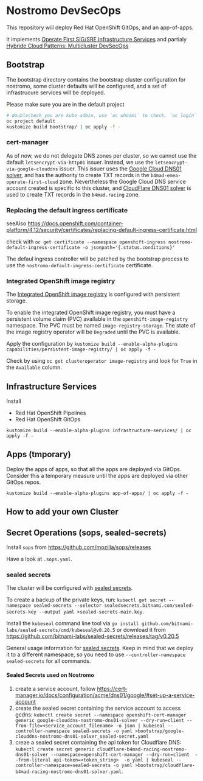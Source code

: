 # Nostromo DevSecOps

This repository will deploy Red Hat OpenShift GitOps, and an app-of-apps.

It implements [Operate First SIG/SRE Infrastructure Services](https://github.com/operate-first/community/issues/251)
and partialy [Hybride Cloud Patterns: Multicluster DevSecOps](https://hybrid-cloud-patterns.io/patterns/devsecops/)

## Bootstrap

The bootstrap directory contains the bootstrap cluster configuration for nostromo, some cluster defaults will be configured, and a set of infrastrucure services will be deployed.

Please make sure you are in the default project

```bash
# doublecheck you are kube-admin, use `oc whoami` to check, `oc login` to switch
oc project default
kustomize build bootstrap/ | oc apply -f -
```

### cert-manager

As of now, we do not delegate DNS zones per cluster, so we cannot use the default `letsencrypt-via-http01` issuer.
Instead, we use the `letsencrypt-via-google-clouddns` issuer. This issuer uses the [Google Cloud DNS01 solver](https://cert-manager.io/docs/configuration/acme/dns01/google/), and has the authority to create TXT records in the `b4mad-emea-operate-first-cloud` zone. Nevertheless
the Google Cloud DNS service account created is specific to this cluster, and [CloudFlare DNS01 solver](https://cert-manager.io/docs/configuration/acme/dns01/cloudflare/) is used to create TXT records in the `b4mad.racing` zone.

### Replacing the default ingress certificate

seeAlso <https://docs.openshift.com/container-platform/4.12/security/certificates/replacing-default-ingress-certificate.html>

check with `oc get certificate --namespace openshift-ingress nostromo-default-ingress-certificate -o jsonpath='{.status.conditions}'`

The defaul ingress controller will be patched by the bootstrap process to use the `nostromo-default-ingress-certificate` certificate.

### Integrated OpenShift image registry

The [Integrated OpenShift image registry](https://docs.openshift.com/container-platform/4.12/registry/index.html#registry-integrated-openshift-registry_registry-overview) is configured with persistent storage.

To enable the integrated OpenShift image registry, you must have a persistent volume claim (PVC) available in the `openshift-image-registry` namespace. The PVC must be named `image-registry-storage`. The state of the image registry operator will be `Degraded` until the PVC is available.

Apply the configuration by `kustomize build --enable-alpha-plugins capabilities/persistent-image-registry/ | oc apply -f -`

Check by using `oc get clusteroperator image-registry` and look for `True` in the `Available` column.

## Infrastructure Services

Install

* Red Hat OpenShift Pipelines
* Red Hat OpenShift GitOps

`kustomize build --enable-alpha-plugins infrastructure-services/ | oc apply -f -`

## Apps (tmporary)

Deploy the apps of apps, so that all the apps are deployed via GitOps. Consider this a temporary measure until the apps are deployed via other GitOps repos.

`kustomize build --enable-alpha-plugins app-of-apps/ | oc apply -f -`

## How to add your own Cluster

## Secret Operations (sops, sealed-secrets)

Install `sops` from <https://github.com/mozilla/sops/releases>

Have a look at `.sops.yaml`.

### sealed secrets

The cluster will be configured with [sealed secrets](https://github.com/redhat-cop/gitops-catalog/sealed-secrets-operator/overlays/default/README.md).

To create a backup of the private keys, run: `kubectl get secret --namespace sealed-secrets --selector sealedsecrets.bitnami.com/sealed-secrets-key --output yaml >sealed-secrets-main.key`.

Install the `kubeseal` command line tool via `go install github.com/bitnami-labs/sealed-secrets/cmd/kubeseal@v0.20.5`
or download it from <https://github.com/bitnami-labs/sealed-secrets/releases/tag/v0.20.5>

General usage information for [sealed secrets](https://github.com/bitnami-labs/sealed-secrets#usage). Keep in mind that
we deploy it to a different namespace, so you need to use `--controller-namespace sealed-secrets` for all commands.

#### Sealed Secrets used on Nostromo

1. create a service account, follow <https://cert-manager.io/docs/configuration/acme/dns01/google/#set-up-a-service-account>
2. create the sealed secret containing the service account to access gcdns: `kubectl create secret --namespace openshift-cert-manager generic google-clouddns-nostromo-dns01-solver --dry-run=client --from-file=<service_account_filename> -o json | kubeseal --controller-namespace sealed-secrets -o yaml >bootstrap/google-clouddns-nostromo-dns01-solver_sealed-secret.yaml`
3. creae a sealed secret containing the api token for Cloudflare DNS: `kubectl create secret generic cloudflare-b4mad-racing-nostromo-dns01-solver --namespace=openshift-cert-manager --dry-run=client  --from-literal api-token=<token_string>  -o yaml | kubeseal --controller-namespace=sealed-secrets -o yaml >bootstrap/cloudflare-b4mad-racing-nostromo-dns01-solver.yaml`.
